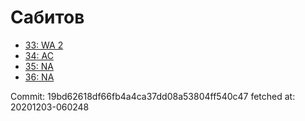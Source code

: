 # Сабитов
- [33: WA 2](33.md)
- [34: AC](34.md)
- [35: NA](35.md)
- [36: NA](36.md)

Commit: 19bd62618df66fb4a4ca37dd08a53804ff540c47
 fetched at: 20201203-060248
